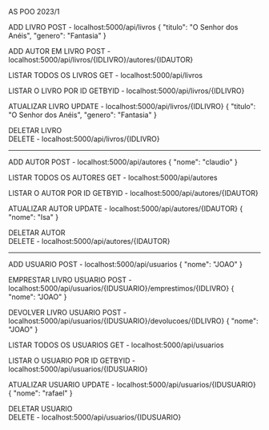 AS POO 2023/1

ADD LIVRO
POST - localhost:5000/api/livros
{
  "titulo": "O Senhor dos Anéis",
  "genero": "Fantasia"
}

ADD AUTOR EM LIVRO
POST - localhost:5000/api/livros/{IDLIVRO}/autores/{IDAUTOR}

LISTAR TODOS OS LIVROS
GET - localhost:5000/api/livros

LISTAR O LIVRO POR ID
GETBYID - localhost:5000/api/livros/{IDLIVRO}

ATUALIZAR LIVRO
UPDATE - localhost:5000/api/livros/{IDLIVRO}
{
  "titulo": "O Senhor dos Anéis",
  "genero": "Fantasia"
}

DELETAR LIVRO   
DELETE - localhost:5000/api/livros/{IDLIVRO}

-------------------------------------------------------------------------------------------------

ADD AUTOR
POST - localhost:5000/api/autores
{
  "nome": "claudio"
}

LISTAR TODOS OS AUTORES
GET - localhost:5000/api/autores

LISTAR O AUTOR POR ID
GETBYID - localhost:5000/api/autores/{IDAUTOR}

ATUALIZAR AUTOR
UPDATE - localhost:5000/api/autores/{IDAUTOR}
{
  "nome": "Isa"
}


DELETAR AUTOR   
DELETE - localhost:5000/api/autores/{IDAUTOR}

-------------------------------------------------------------------------------------------------

ADD USUARIO
POST - localhost:5000/api/usuarios
{
  "nome": "JOAO"
}

EMPRESTAR LIVRO USUARIO
POST - localhost:5000/api/usuarios/{IDUSUARIO}/emprestimos/{IDLIVRO}
{
  "nome": "JOAO"
}

DEVOLVER LIVRO USUARIO
POST - localhost:5000/api/usuarios/{IDUSUARIO}/devolucoes/{IDLIVRO}
{
  "nome": "JOAO"
}

LISTAR TODOS OS USUARIOS
GET - localhost:5000/api/usuarios

LISTAR O USUARIO POR ID
GETBYID - localhost:5000/api/usuarios/{IDUSUARIO}

ATUALIZAR USUARIO
UPDATE - localhost:5000/api/usuarios/{IDUSUARIO}
{
  "nome": "rafael"
}

DELETAR USUARIO   
DELETE - localhost:5000/api/usuarios/{IDUSUARIO}
